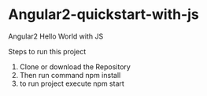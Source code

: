 # Angular2-quickstart-with-js

Angular2 Hello World with JS

Steps to run this project

1. Clone or download the Repository
2. Then run command npm install
3. to run project execute npm start
